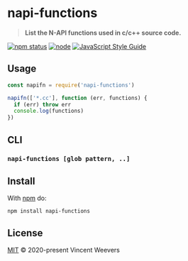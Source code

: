 # napi-functions

> **List the N-API functions used in c/c++ source code.**

[![npm status](http://img.shields.io/npm/v/napi-functions.svg)](https://www.npmjs.org/package/napi-functions)
[![node](https://img.shields.io/node/v/napi-functions.svg)](https://www.npmjs.org/package/napi-functions)
[![JavaScript Style Guide](https://img.shields.io/badge/code_style-standard-brightgreen.svg)](https://standardjs.com)

## Usage

```js
const napifn = require('napi-functions')

napifn(['*.cc'], function (err, functions) {
  if (err) throw err
  console.log(functions)
})
```

## CLI

### `napi-functions [glob pattern, ..]`

## Install

With [npm](https://npmjs.org) do:

```
npm install napi-functions
```

## License

[MIT](LICENSE.md) © 2020-present Vincent Weevers
